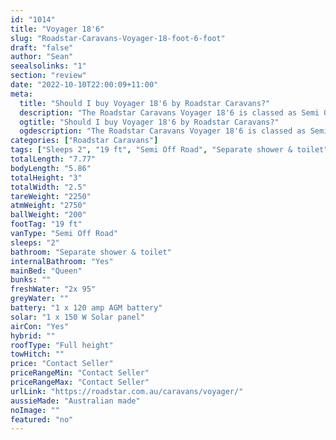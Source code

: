 ```yaml
---
id: "1014"
title: "Voyager 18'6"
slug: "Roadstar-Caravans-Voyager-18-foot-6-foot"
draft: "false"
author: "Sean"
seealsolinks: "1"
section: "review"
date: "2022-10-10T22:00:09+11:00"
meta:
  title: "Should I buy Voyager 18'6 by Roadstar Caravans?"
  description: "The Roadstar Caravans Voyager 18'6 is classed as Semi Off Road, and sleeps 2 people. It is Australian made and comes in at 19 ft. It generally has Separate shower & toilet."
  ogtitle: "Should I buy Voyager 18'6 by Roadstar Caravans?"
  ogdescription: "The Roadstar Caravans Voyager 18'6 is classed as Semi Off Road, and sleeps 2 people. It is Australian made and comes in at 19 ft. It generally has Separate shower & toilet."
categories: ["Roadstar Caravans"]
tags: ["Sleeps 2", "19 ft", "Semi Off Road", "Separate shower & toilet", "Full height", "Price Unknown"]
totalLength: "7.77"
bodyLength: "5.86"
totalHeight: "3"
totalWidth: "2.5"
tareWeight: "2250"
atmWeight: "2750"
ballWeight: "200"
footTag: "19 ft"
vanType: "Semi Off Road"
sleeps: "2"
bathroom: "Separate shower & toilet"
internalBathroom: "Yes"
mainBed: "Queen"
bunks: ""
freshWater: "2x 95"
greyWater: ""
battery: "1 x 120 amp AGM battery"
solar: "1 x 150 W Solar panel"
airCon: "Yes"
hybrid: ""
roofType: "Full height"
towHitch: ""
price: "Contact Seller"
priceRangeMin: "Contact Seller"
priceRangeMax: "Contact Seller"
urlLink: "https://roadstar.com.au/caravans/voyager/"
aussieMade: "Australian made"
noImage: ""
featured: "no"
---
```

